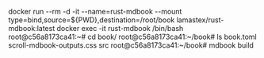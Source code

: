 docker run --rm -d -it --name=rust-mdbook  --mount type=bind,source=${PWD},destination=/root/book lamastex/rust-mdbook:latest
docker exec -it rust-mdbook /bin/bash
root@c56a8173ca41:~# cd book/
root@c56a8173ca41:~/book# ls
book.toml  scroll-mdbook-outputs.css  src
root@c56a8173ca41:~/book# mdbook build
